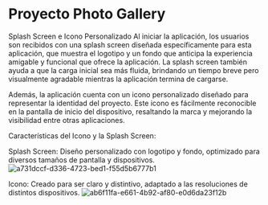 # Proyecto Photo Gallery
Splash Screen e Icono Personalizado
Al iniciar la aplicación, los usuarios son recibidos con una splash screen diseñada específicamente para esta aplicación, que muestra el logotipo y un fondo que anticipa la experiencia amigable y funcional que ofrece la aplicación. La splash screen también ayuda a que la carga inicial sea más fluida, brindando un tiempo breve pero visualmente agradable mientras la aplicación termina de cargarse.

Además, la aplicación cuenta con un icono personalizado diseñado para representar la identidad del proyecto. Este icono es fácilmente reconocible en la pantalla de inicio del dispositivo, resaltando la marca y mejorando la visibilidad entre otras aplicaciones.

Características del Icono y la Splash Screen:

Splash Screen: Diseño personalizado con logotipo y fondo, optimizado para diversos tamaños de pantalla y dispositivos.
![a731dccf-d336-4723-bed1-f55d5b6777b1](https://github.com/user-attachments/assets/891d8b43-1ba9-4b89-bbaf-af5287f0454b)

Icono: Creado para ser claro y distintivo, adaptado a las resoluciones de distintos dispositivos.
![ab6f11fa-e661-4b92-af80-e0d6da23f12b](https://github.com/user-attachments/assets/b8dac977-cd1e-40b3-b601-c3cfa4c3960a)
